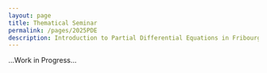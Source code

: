 ```yaml
---
layout: page
title: Thematical Seminar
permalink: /pages/2025PDE
description: Introduction to Partial Differential Equations in Fribourg in 2025
---
```


...Work in Progress...
